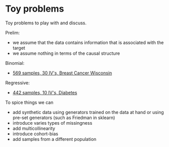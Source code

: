 # Toy problems
Toy problems to play with and discuss.

Prelim:
* we assume that the data contains information that is associated with the target
* we assume nothing in terms of the causal structure

Binomial:
* [569 samples, 30 IV's, Breast Cancer Wisconsin](https://archive.ics.uci.edu/ml/datasets/Breast+Cancer+Wisconsin+(Diagnostic))

Regressive:
* [442 samples, 10 IV's, Diabetes](https://www4.stat.ncsu.edu/~boos/var.select/diabetes.tab.txt)

To spice things we can
* add synthetic data using generators trained on the data at hand or using pre-set generators (such as Friedman in sklearn) 
* introduce varies types of missingness
* add multicollinearity
* introduce cohort-bias
* add samples from a different population



